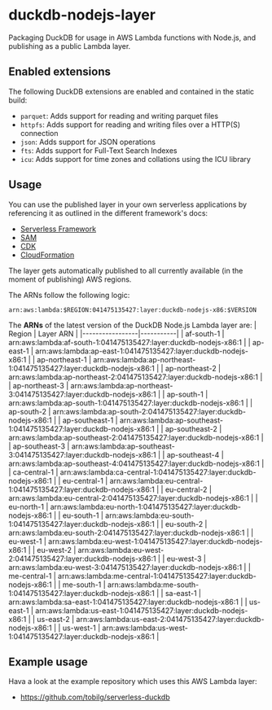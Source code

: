 # duckdb-nodejs-layer
Packaging DuckDB for usage in AWS Lambda functions with Node.js, and publishing as a public Lambda layer.

## Enabled extensions
The following DuckDB extensions are enabled and contained in the static build:

* `parquet`: Adds support for reading and writing parquet files
* `httpfs`: Adds support for reading and writing files over a HTTP(S) connection
* `json`: Adds support for JSON operations
* `fts`: Adds support for Full-Text Search Indexes
* `icu`: Adds support for time zones and collations using the ICU library

## Usage
You can use the published layer in your own serverless applications by referencing it as outlined in the different framework's docs:

* [Serverless Framework](https://www.serverless.com/framework/docs/providers/aws/guide/serverless.yml/#functions)
* [SAM](https://aws.amazon.com/blogs/compute/working-with-aws-lambda-and-lambda-layers-in-aws-sam/)
* [CDK](https://docs.aws.amazon.com/cdk/api/v1/docs/aws-lambda-readme.html#layers)
* [CloudFormation](https://docs.aws.amazon.com/AWSCloudFormation/latest/UserGuide/aws-resource-lambda-function.html#cfn-lambda-function-layers)

The layer gets automatically published to all currently available (in the moment of publishing) AWS regions.

The ARNs follow the following logic:
```text
arn:aws:lambda:$REGION:041475135427:layer:duckdb-nodejs-x86:$VERSION
```

The **ARNs** of the latest version of the DuckDB Node.js Lambda layer are:
| Region          | Layer ARN |
|-----------------|-----------|
| af-south-1 | arn:aws:lambda:af-south-1:041475135427:layer:duckdb-nodejs-x86:1 |
| ap-east-1 | arn:aws:lambda:ap-east-1:041475135427:layer:duckdb-nodejs-x86:1 |
| ap-northeast-1 | arn:aws:lambda:ap-northeast-1:041475135427:layer:duckdb-nodejs-x86:1 |
| ap-northeast-2 | arn:aws:lambda:ap-northeast-2:041475135427:layer:duckdb-nodejs-x86:1 |
| ap-northeast-3 | arn:aws:lambda:ap-northeast-3:041475135427:layer:duckdb-nodejs-x86:1 |
| ap-south-1 | arn:aws:lambda:ap-south-1:041475135427:layer:duckdb-nodejs-x86:1 |
| ap-south-2 | arn:aws:lambda:ap-south-2:041475135427:layer:duckdb-nodejs-x86:1 |
| ap-southeast-1 | arn:aws:lambda:ap-southeast-1:041475135427:layer:duckdb-nodejs-x86:1 |
| ap-southeast-2 | arn:aws:lambda:ap-southeast-2:041475135427:layer:duckdb-nodejs-x86:1 |
| ap-southeast-3 | arn:aws:lambda:ap-southeast-3:041475135427:layer:duckdb-nodejs-x86:1 |
| ap-southeast-4 | arn:aws:lambda:ap-southeast-4:041475135427:layer:duckdb-nodejs-x86:1 |
| ca-central-1 | arn:aws:lambda:ca-central-1:041475135427:layer:duckdb-nodejs-x86:1 |
| eu-central-1 | arn:aws:lambda:eu-central-1:041475135427:layer:duckdb-nodejs-x86:1 |
| eu-central-2 | arn:aws:lambda:eu-central-2:041475135427:layer:duckdb-nodejs-x86:1 |
| eu-north-1 | arn:aws:lambda:eu-north-1:041475135427:layer:duckdb-nodejs-x86:1 |
| eu-south-1 | arn:aws:lambda:eu-south-1:041475135427:layer:duckdb-nodejs-x86:1 |
| eu-south-2 | arn:aws:lambda:eu-south-2:041475135427:layer:duckdb-nodejs-x86:1 |
| eu-west-1 | arn:aws:lambda:eu-west-1:041475135427:layer:duckdb-nodejs-x86:1 |
| eu-west-2 | arn:aws:lambda:eu-west-2:041475135427:layer:duckdb-nodejs-x86:1 |
| eu-west-3 | arn:aws:lambda:eu-west-3:041475135427:layer:duckdb-nodejs-x86:1 |
| me-central-1 | arn:aws:lambda:me-central-1:041475135427:layer:duckdb-nodejs-x86:1 |
| me-south-1 | arn:aws:lambda:me-south-1:041475135427:layer:duckdb-nodejs-x86:1 |
| sa-east-1 | arn:aws:lambda:sa-east-1:041475135427:layer:duckdb-nodejs-x86:1 |
| us-east-1 | arn:aws:lambda:us-east-1:041475135427:layer:duckdb-nodejs-x86:1 |
| us-east-2 | arn:aws:lambda:us-east-2:041475135427:layer:duckdb-nodejs-x86:1 |
| us-west-1 | arn:aws:lambda:us-west-1:041475135427:layer:duckdb-nodejs-x86:1 |

## Example usage
Hava a look at the example repository which uses this AWS Lambda layer:

* https://github.com/tobilg/serverless-duckdb
